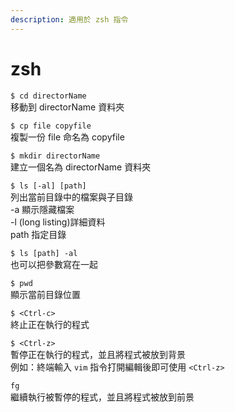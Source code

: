 ```yaml
---
description: 適用於 zsh 指令
---
```


# zsh

`$ cd directorName`  
移動到 directorName 資料夾

`$ cp file copyfile`  
複製一份 file 命名為 copyfile

`$ mkdir directorName`   
建立一個名為 directorName 資料夾

`$ ls [-al] [path]`  
列出當前目錄中的檔案與子目錄  
-a 顯示隱藏檔案  
-l \(long listing\)詳細資料  
path 指定目錄

`$ ls [path] -al`  
也可以把參數寫在一起

`$ pwd`  
顯示當前目錄位置

`$ <Ctrl-c>`  
終止正在執行的程式

`$ <Ctrl-z>`  
暫停正在執行的程式，並且將程式被放到背景  
例如：終端輸入 `vim` 指令打開編輯後即可使用 `<Ctrl-z>`

`fg`  
繼續執行被暫停的程式，並且將程式被放到前景

